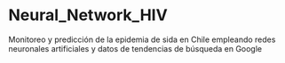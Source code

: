 # Neural_Network_HIV
Monitoreo y predicción de la epidemia de sida en Chile empleando redes neuronales artificiales y datos de tendencias de búsqueda en Google
